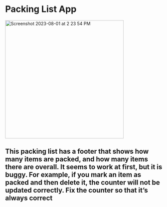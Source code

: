 # Packing List App

<img width="380" alt="Screenshot 2023-08-01 at 2 23 54 PM" src="https://github.com/myplancash/PackingList/assets/64751892/25720392-2fb4-4321-903d-24f076b20567">

## This packing list has a footer that shows how many items are packed, and how many items there are overall. It seems to work at first, but it is buggy. For example, if you mark an item as packed and then delete it, the counter will not be updated correctly. Fix the counter so that it’s always correct
